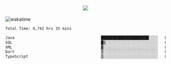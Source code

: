 <h1 align="center">
  <img src="https://readme-typing-svg.herokuapp.com/?font=Righteous&size=35&center=true&vCenter=true&width=500&height=70&duration=4000&lines=Hi!+%F0%9F%91%8B+I%27m+Ali%20Osman!;" />
</h1>


![wakatime](https://wakatime.com/share/@aliosmanoktar/3a8ffe71-6da4-4964-913b-2f09afbe53bf.svg?cache=none)
<!--START_SECTION:waka-->

```txt
Total Time: 4,742 hrs 35 mins

Java                                      █████████████████████░░░░   83.79 %
SQL                                       █▒░░░░░░░░░░░░░░░░░░░░░░░   05.93 %
XML                                       ▓░░░░░░░░░░░░░░░░░░░░░░░░   02.04 %
Dart                                      ▒░░░░░░░░░░░░░░░░░░░░░░░░   01.46 %
TypeScript                                ▒░░░░░░░░░░░░░░░░░░░░░░░░   01.03 %
```

<!--END_SECTION:waka-->


